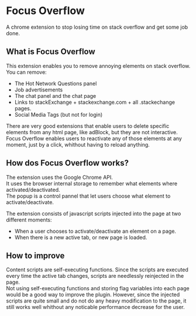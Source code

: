 # Focus Overflow
A chrome extension to stop losing time on stack overflow and get some job done.  

## What is Focus Overflow
This extension enables you to remove annoying elements on stack overflow.  
You can remove:  
* The Hot Network Questions panel  
* Job advertisements  
* The chat panel and the chat page  
* Links to stackExchange + stackexchange.com + all .stackechange pages.  
* Social Media Tags (but not for login)  

There are very good extensions that enable users to delete specific elements from any html page, like adBlock, but they are not interactive.  
Focus Overflow enables users to reactivate any of those elements at any moment, just by a click, whithout having to reload anything.  

## How dos Focus Overflow works?
The extension uses the Google Chrome API.  
It uses the browser internal storage to remember what elements where activated/deactivated.  
The popup is a control pannel that let users choose what element to activate/deactivate.  

The extension consists of javascript scripts injected into the page at two different moments:  
* When a user chooses to activate/deactivate an element on a page.  
* When there is a new active tab, or new page is loaded.  

## How to improve
Content scripts are self-executing functions. Since the scripts are executed every time the active tab changes, scripts are needlessly reinjected in the page.  
Not using self-executing functions and storing flag variables into each page would be a good way to improve the plugin. However, since the injected scripts are quite small and do not do any heavy modification to the page, it still works well whithout any noticable performance decrease for the user.  
